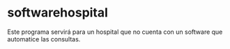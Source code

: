 # softwarehospital
Este programa servirá para un hospital que no cuenta con un software que automatice las consultas.
